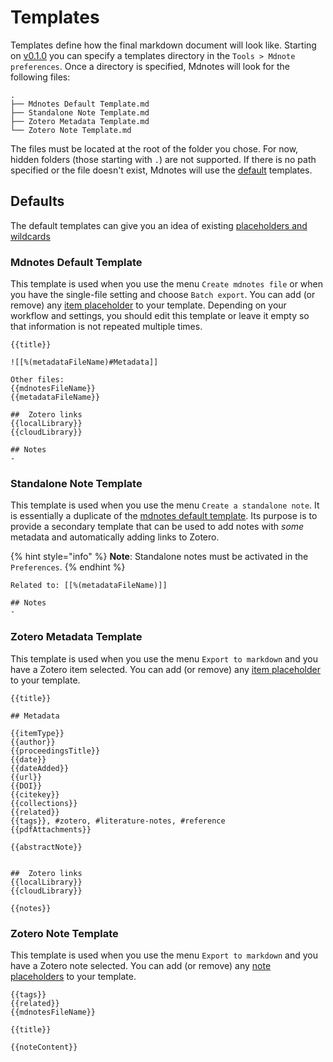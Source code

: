 # Templates

Templates define how the final markdown document will look like. Starting on [v0.1.0](https://github.com/argenos/zotero-mdnotes/tree/d0559f46b6c2925f00384a841635d257eca2c0db/zotero-mdnotes/v0.1.0) you can specify a templates directory in the `Tools > Mdnote preferences`. Once a directory is specified, Mdnotes will look for the following files:

```text
.
├── Mdnotes Default Template.md
├── Standalone Note Template.md
├── Zotero Metadata Template.md
└── Zotero Note Template.md
```

The files must be located at the root of the folder you chose. For now, hidden folders \(those starting with `.`\) are not supported. If there is no path specified or the file doesn't exist, Mdnotes will use the [default](templates.md#defaults) templates.

## Defaults

The default templates can give you an idea of existing [placeholders and wildcards](placeholders.md)

### Mdnotes Default Template

This template is used when you use the menu `Create mdnotes file` or when you have the single-file setting and choose `Batch export`. You can add \(or remove\) any [item placeholder](placeholders.md#item-placeholders) to your template. Depending on your workflow and settings, you should edit this template or leave it empty so that information is not repeated multiple times.

```text
{{title}}

![[%(metadataFileName)#Metadata]]

Other files:
{{mdnotesFileName}}
{{metadataFileName}}

##  Zotero links
{{localLibrary}}
{{cloudLibrary}}

## Notes
-
```

### Standalone Note Template

This template is used when you use the menu `Create a standalone note`. It is essentially a duplicate of the [mdnotes default template](templates.md#mdnotes-default-template). Its purpose is to provide a secondary template that can be used to add notes with _some_ metadata and automatically adding links to Zotero.

{% hint style="info" %}
**Note**: Standalone notes must be activated in the `Preferences`.
{% endhint %}

```text
Related to: [[%(metadataFileName)]]

## Notes
-
```

### Zotero Metadata Template

This template is used when you use the menu `Export to markdown` and you have a Zotero item selected. You can add \(or remove\) any [item placeholder](placeholders.md#item-placeholders) to your template.

```text
{{title}}

## Metadata

{{itemType}}
{{author}}
{{proceedingsTitle}}
{{date}}
{{dateAdded}}
{{url}}
{{DOI}}
{{citekey}}
{{collections}}
{{related}}
{{tags}}, #zotero, #literature-notes, #reference
{{pdfAttachments}}

{{abstractNote}}


##  Zotero links
{{localLibrary}}
{{cloudLibrary}}

{{notes}}
```

### Zotero Note Template

This template is used when you use the menu `Export to markdown` and you have a Zotero note selected. You can add \(or remove\) any [note placeholders](placeholders.md#note-placeholders) to your template.

```text
{{tags}}
{{related}}
{{mdnotesFileName}}

{{title}}

{{noteContent}}
```

